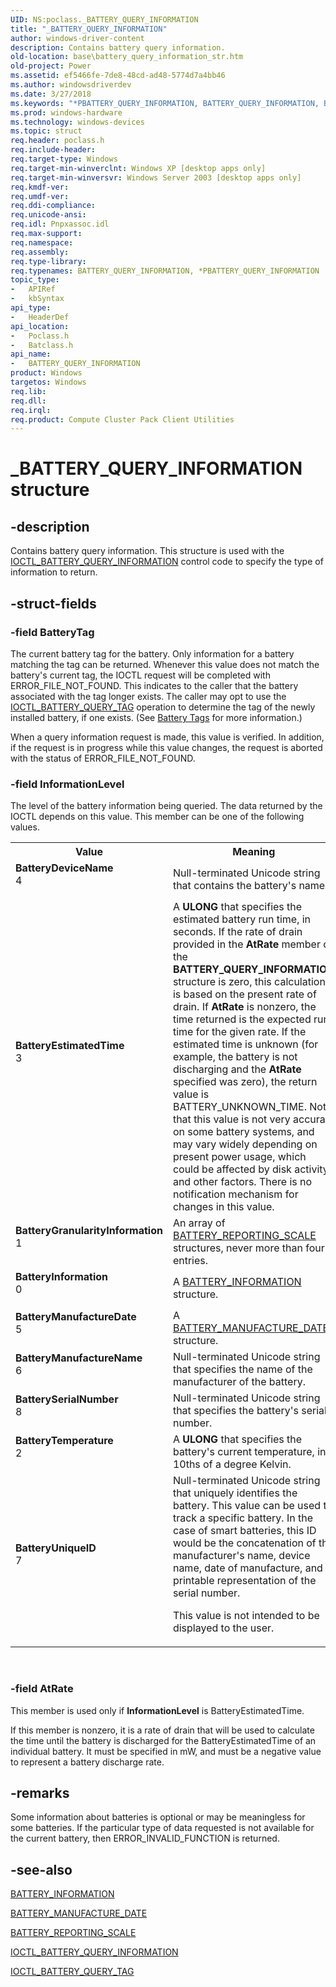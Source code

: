 ```yaml
---
UID: NS:poclass._BATTERY_QUERY_INFORMATION
title: "_BATTERY_QUERY_INFORMATION"
author: windows-driver-content
description: Contains battery query information.
old-location: base\battery_query_information_str.htm
old-project: Power
ms.assetid: ef5466fe-7de8-48cd-ad48-5774d7a4bb46
ms.author: windowsdriverdev
ms.date: 3/27/2018
ms.keywords: "*PBATTERY_QUERY_INFORMATION, BATTERY_QUERY_INFORMATION, BATTERY_QUERY_INFORMATION structure, BatteryDeviceName, BatteryEstimatedTime, BatteryGranularityInformation, BatteryInformation, BatteryManufactureDate, BatteryManufactureName, BatterySerialNumber, BatteryTemperature, BatteryUniqueID, PBATTERY_QUERY_INFORMATION, PBATTERY_QUERY_INFORMATION structure pointer, _BATTERY_QUERY_INFORMATION, _win32_battery_query_information_str, base.battery_query_information_str, batclass/BATTERY_QUERY_INFORMATION, batclass/PBATTERY_QUERY_INFORMATION, poclass/BATTERY_QUERY_INFORMATION, poclass/PBATTERY_QUERY_INFORMATION"
ms.prod: windows-hardware
ms.technology: windows-devices
ms.topic: struct
req.header: poclass.h
req.include-header: 
req.target-type: Windows
req.target-min-winverclnt: Windows XP [desktop apps only]
req.target-min-winversvr: Windows Server 2003 [desktop apps only]
req.kmdf-ver: 
req.umdf-ver: 
req.ddi-compliance: 
req.unicode-ansi: 
req.idl: Pnpxassoc.idl
req.max-support: 
req.namespace: 
req.assembly: 
req.type-library: 
req.typenames: BATTERY_QUERY_INFORMATION, *PBATTERY_QUERY_INFORMATION
topic_type:
-	APIRef
-	kbSyntax
api_type:
-	HeaderDef
api_location:
-	Poclass.h
-	Batclass.h
api_name:
-	BATTERY_QUERY_INFORMATION
product: Windows
targetos: Windows
req.lib: 
req.dll: 
req.irql: 
req.product: Compute Cluster Pack Client Utilities
---
```


# _BATTERY_QUERY_INFORMATION structure


## -description


Contains battery query information. This structure is used with the 
<a href="https://msdn.microsoft.com/4cc89b89-ab33-47c2-8327-9627cbd1595e">IOCTL_BATTERY_QUERY_INFORMATION</a> control code to specify the type of information to return.


## -struct-fields




### -field BatteryTag

The current battery tag for the battery. Only information for a battery matching the tag can be returned. Whenever this value does not match the battery's current tag, the IOCTL request will be completed with ERROR_FILE_NOT_FOUND. This indicates to the caller that the battery associated with the tag longer exists. The caller may opt to use the 
<a href="https://msdn.microsoft.com/0bbe59ba-e037-47ce-a54a-6500ea7c9bc5">IOCTL_BATTERY_QUERY_TAG</a> operation to determine the tag of the newly installed battery, if one exists. (See 
<a href="https://msdn.microsoft.com/3580b37d-611c-46b4-9300-4943833d6852">Battery Tags</a> for more information.) 




When a query information request is made, this value is verified. In addition, if the request is in progress while this value changes, the request is aborted with the status of ERROR_FILE_NOT_FOUND.


### -field InformationLevel

The level of the battery information being queried. The data returned by the IOCTL depends on this value. This member can be one of the following values. 



<table>
<tr>
<th>Value</th>
<th>Meaning</th>
</tr>
<tr>
<td width="40%"><a id="BatteryDeviceName"></a><a id="batterydevicename"></a><a id="BATTERYDEVICENAME"></a><dl>
<dt><b>BatteryDeviceName</b></dt>
<dt>4</dt>
</dl>
</td>
<td width="60%">
Null-terminated Unicode string that contains the battery's name.

</td>
</tr>
<tr>
<td width="40%"><a id="BatteryEstimatedTime"></a><a id="batteryestimatedtime"></a><a id="BATTERYESTIMATEDTIME"></a><dl>
<dt><b>BatteryEstimatedTime</b></dt>
<dt>3</dt>
</dl>
</td>
<td width="60%">
A <b>ULONG</b> that specifies the estimated battery run time, in seconds. If the rate of drain provided in the <b>AtRate</b> member of the 
<b>BATTERY_QUERY_INFORMATION</b> structure is zero, this calculation is based on the present rate of drain. If <b>AtRate</b> is nonzero, the time returned is the expected run time for the given rate. If the estimated time is unknown (for example, the battery is not discharging and the <b>AtRate</b> specified was zero), the return value is BATTERY_UNKNOWN_TIME. Note that this value is not very accurate on some battery systems, and may vary widely depending on present power usage, which could be affected by disk activity and other factors. There is no notification mechanism for changes in this value.

</td>
</tr>
<tr>
<td width="40%"><a id="BatteryGranularityInformation"></a><a id="batterygranularityinformation"></a><a id="BATTERYGRANULARITYINFORMATION"></a><dl>
<dt><b>BatteryGranularityInformation</b></dt>
<dt>1</dt>
</dl>
</td>
<td width="60%">
An array of 
<a href="https://msdn.microsoft.com/library/windows/hardware/ff536289">BATTERY_REPORTING_SCALE</a> structures, never more than four entries.

</td>
</tr>
<tr>
<td width="40%"><a id="BatteryInformation"></a><a id="batteryinformation"></a><a id="BATTERYINFORMATION"></a><dl>
<dt><b>BatteryInformation</b></dt>
<dt>0</dt>
</dl>
</td>
<td width="60%">
A 
<a href="https://msdn.microsoft.com/library/windows/hardware/ff536283">BATTERY_INFORMATION</a> structure.

</td>
</tr>
<tr>
<td width="40%"><a id="BatteryManufactureDate"></a><a id="batterymanufacturedate"></a><a id="BATTERYMANUFACTUREDATE"></a><dl>
<dt><b>BatteryManufactureDate</b></dt>
<dt>5</dt>
</dl>
</td>
<td width="60%">
A 
<a href="https://msdn.microsoft.com/library/windows/hardware/ff536284">BATTERY_MANUFACTURE_DATE</a> structure.

</td>
</tr>
<tr>
<td width="40%"><a id="BatteryManufactureName"></a><a id="batterymanufacturename"></a><a id="BATTERYMANUFACTURENAME"></a><dl>
<dt><b>BatteryManufactureName</b></dt>
<dt>6</dt>
</dl>
</td>
<td width="60%">
Null-terminated Unicode string that specifies the name of the manufacturer of the battery.

</td>
</tr>
<tr>
<td width="40%"><a id="BatterySerialNumber"></a><a id="batteryserialnumber"></a><a id="BATTERYSERIALNUMBER"></a><dl>
<dt><b>BatterySerialNumber</b></dt>
<dt>8</dt>
</dl>
</td>
<td width="60%">
Null-terminated Unicode string that specifies the battery's serial number.

</td>
</tr>
<tr>
<td width="40%"><a id="BatteryTemperature"></a><a id="batterytemperature"></a><a id="BATTERYTEMPERATURE"></a><dl>
<dt><b>BatteryTemperature</b></dt>
<dt>2</dt>
</dl>
</td>
<td width="60%">
A <b>ULONG</b> that specifies the battery's current temperature, in 10ths of a degree Kelvin.

</td>
</tr>
<tr>
<td width="40%"><a id="BatteryUniqueID"></a><a id="batteryuniqueid"></a><a id="BATTERYUNIQUEID"></a><dl>
<dt><b>BatteryUniqueID</b></dt>
<dt>7</dt>
</dl>
</td>
<td width="60%">
Null-terminated Unicode string that uniquely identifies the battery. This value can be used to track a specific battery. In the case of smart batteries, this ID would be the concatenation of the manufacturer's name, device name, date of manufacture, and a printable representation of the serial number. 




This value is not intended to be displayed to the user.

</td>
</tr>
</table>
 


### -field AtRate

This member is used only if <b>InformationLevel</b> is BatteryEstimatedTime. 




If this member is nonzero, it is a rate of drain that will be used to calculate the time until the battery is discharged for the BatteryEstimatedTime of an individual battery. It must be specified in mW, and must be a negative value to represent a battery discharge rate.


## -remarks



Some information about batteries is optional or may be meaningless for some batteries. If the particular type of data requested is not available for the current battery, then ERROR_INVALID_FUNCTION is returned.




## -see-also




<a href="https://msdn.microsoft.com/library/windows/hardware/ff536283">BATTERY_INFORMATION</a>



<a href="https://msdn.microsoft.com/library/windows/hardware/ff536284">BATTERY_MANUFACTURE_DATE</a>



<a href="https://msdn.microsoft.com/library/windows/hardware/ff536289">BATTERY_REPORTING_SCALE</a>



<a href="https://msdn.microsoft.com/4cc89b89-ab33-47c2-8327-9627cbd1595e">IOCTL_BATTERY_QUERY_INFORMATION</a>



<a href="https://msdn.microsoft.com/0bbe59ba-e037-47ce-a54a-6500ea7c9bc5">IOCTL_BATTERY_QUERY_TAG</a>
 

 

